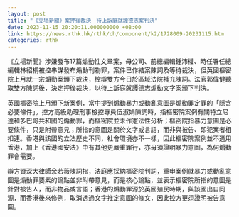 ```yaml
---
layout: post
title: "《立場新聞》案押後裁決　待上訴庭就譚德志案判決"
date: 2023-11-15 20:20:11.000000000 +08:00
link: https://news.rthk.hk/rthk/ch/component/k2/1728009-20231115.htm
categories: rthk
---
```


《立場新聞》涉嫌發布17篇煽動性文章案，母公司、前總編輯鍾沛權、時任署任總編輯林紹桐被控串謀發布煽動刊物罪，案件已作結案陳詞及等待裁決，但英國樞密院上月就一宗煽動案頒下裁決，控辯雙方今日於區域法院補充陳詞。法官郭偉健聽取雙方陳詞後，決定押後裁決，以待上訴庭就譚德志煽動文字案頒下判決。

英國樞密院上月頒下新案例，當中提到煽動暴力或動亂意圖是煽動罪定罪的「隱含必要條件」。控方高級助理刑事檢控專員伍淑娟陳詞時，指樞密院案例有關特立尼達和多巴哥共和國的煽動罪，而樞密院並未作憲法性分析；樞密院指暴力意圖是必要條件，只是附帶意見；所指的意圖是關於文字或言語，而非與被告、即犯案者相扣連。香港與該國的立法歷史不同，社會環境亦不一樣，因此樞密院案例並不適用香港，加上《香港國安法》中有其他更嚴重罪行，亦毋須證明暴力意圖，為何煽動罪會需要。

辯方資深大律師余若薇陳詞指，法庭應採納樞密院判詞，重申案例就暴力或動亂意圖是煽動罪要素的論點並非附帶意見，而是核心論點，並表示樞密院所指的意圖是針對被告人，而非物品或言語；香港的煽動罪源於英國殖民時期，與該國出自同源，而香港後來修例，取消透過文字推定意圖的條文，因此控方更須證明被告意圖。
